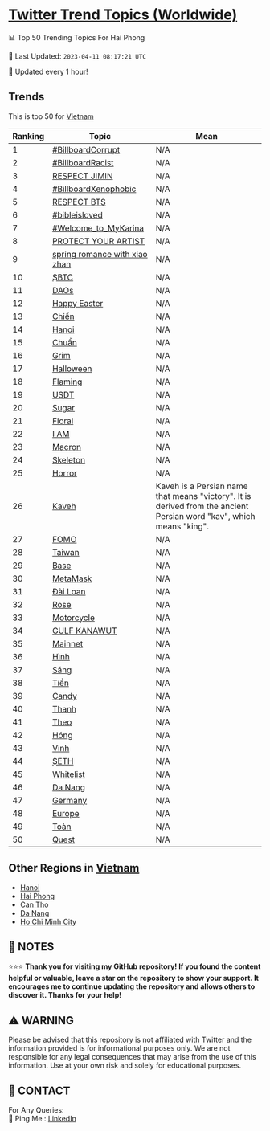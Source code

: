 [Twitter Trend Topics (Worldwide)](https://github.com/ErcinDedeoglu/Twitter-Trend-Topics)
==========


📊 Top 50 Trending Topics For Hai Phong

📆 Last Updated: `2023-04-11 08:17:21 UTC`

🔧 Updated every 1 hour!


## Trends

This is top 50 for [Vietnam](</Vietnam>)

| Ranking | Topic | Mean |
| ------- | ------------ | ------------ |
| 1 | [#BillboardCorrupt](http://twitter.com/search?q=%23BillboardCorrupt) | N/A |
| 2 | [#BillboardRacist](http://twitter.com/search?q=%23BillboardRacist) | N/A |
| 3 | [RESPECT JIMIN](http://twitter.com/search?q=RESPECT+JIMIN) | N/A |
| 4 | [#BillboardXenophobic](http://twitter.com/search?q=%23BillboardXenophobic) | N/A |
| 5 | [RESPECT BTS](http://twitter.com/search?q=RESPECT+BTS) | N/A |
| 6 | [#bibleisloved](http://twitter.com/search?q=%23bibleisloved) | N/A |
| 7 | [#Welcome_to_MyKarina](http://twitter.com/search?q=%23Welcome_to_MyKarina) | N/A |
| 8 | [PROTECT YOUR ARTIST](http://twitter.com/search?q=PROTECT+YOUR+ARTIST) | N/A |
| 9 | [spring romance with xiao zhan](http://twitter.com/search?q=spring+romance+with+xiao+zhan) | N/A |
| 10 | [$BTC](http://twitter.com/search?q=%24BTC) | N/A |
| 11 | [DAOs](http://twitter.com/search?q=DAOs) | N/A |
| 12 | [Happy Easter](http://twitter.com/search?q=Happy+Easter) | N/A |
| 13 | [Chiến](http://twitter.com/search?q=Chi%e1%ba%bfn) | N/A |
| 14 | [Hanoi](http://twitter.com/search?q=Hanoi) | N/A |
| 15 | [Chuẩn](http://twitter.com/search?q=Chu%e1%ba%a9n) | N/A |
| 16 | [Grim](http://twitter.com/search?q=Grim) | N/A |
| 17 | [Halloween](http://twitter.com/search?q=Halloween) | N/A |
| 18 | [Flaming](http://twitter.com/search?q=Flaming) | N/A |
| 19 | [USDT](http://twitter.com/search?q=USDT) | N/A |
| 20 | [Sugar](http://twitter.com/search?q=Sugar) | N/A |
| 21 | [Floral](http://twitter.com/search?q=Floral) | N/A |
| 22 | [I AM](http://twitter.com/search?q=I+AM) | N/A |
| 23 | [Macron](http://twitter.com/search?q=Macron) | N/A |
| 24 | [Skeleton](http://twitter.com/search?q=Skeleton) | N/A |
| 25 | [Horror](http://twitter.com/search?q=Horror) | N/A |
| 26 | [Kaveh](http://twitter.com/search?q=Kaveh) | Kaveh is a Persian name that means "victory". It is derived from the ancient Persian word "kav", which means "king". |
| 27 | [FOMO](http://twitter.com/search?q=FOMO) | N/A |
| 28 | [Taiwan](http://twitter.com/search?q=Taiwan) | N/A |
| 29 | [Base](http://twitter.com/search?q=Base) | N/A |
| 30 | [MetaMask](http://twitter.com/search?q=MetaMask) | N/A |
| 31 | [Đài Loan](http://twitter.com/search?q=%c4%90%c3%a0i+Loan) | N/A |
| 32 | [Rose](http://twitter.com/search?q=Rose) | N/A |
| 33 | [Motorcycle](http://twitter.com/search?q=Motorcycle) | N/A |
| 34 | [GULF KANAWUT](http://twitter.com/search?q=GULF+KANAWUT) | N/A |
| 35 | [Mainnet](http://twitter.com/search?q=Mainnet) | N/A |
| 36 | [Hình](http://twitter.com/search?q=H%c3%acnh) | N/A |
| 37 | [Sáng](http://twitter.com/search?q=S%c3%a1ng) | N/A |
| 38 | [Tiền](http://twitter.com/search?q=Ti%e1%bb%81n) | N/A |
| 39 | [Candy](http://twitter.com/search?q=Candy) | N/A |
| 40 | [Thanh](http://twitter.com/search?q=Thanh) | N/A |
| 41 | [Theo](http://twitter.com/search?q=Theo) | N/A |
| 42 | [Hóng](http://twitter.com/search?q=H%c3%b3ng) | N/A |
| 43 | [Vinh](http://twitter.com/search?q=Vinh) | N/A |
| 44 | [$ETH](http://twitter.com/search?q=%24ETH) | N/A |
| 45 | [Whitelist](http://twitter.com/search?q=Whitelist) | N/A |
| 46 | [Da Nang](http://twitter.com/search?q=Da+Nang) | N/A |
| 47 | [Germany](http://twitter.com/search?q=Germany) | N/A |
| 48 | [Europe](http://twitter.com/search?q=Europe) | N/A |
| 49 | [Toàn](http://twitter.com/search?q=To%c3%a0n) | N/A |
| 50 | [Quest](http://twitter.com/search?q=Quest) | N/A |



## Other Regions in [Vietnam](</Vietnam>)

* [Hanoi](</Vietnam/Hanoi.md>)
* [Hai Phong](</Vietnam/Hai Phong.md>)
* [Can Tho](</Vietnam/Can Tho.md>)
* [Da Nang](</Vietnam/Da Nang.md>)
* [Ho Chi Minh City](</Vietnam/Ho Chi Minh City.md>)



## 📝 NOTES

⭐⭐⭐ **Thank you for visiting my GitHub repository! If you found the content helpful or valuable, leave a star on the repository to show your support. It encourages me to continue updating the repository and allows others to discover it. Thanks for your help!**


## ⚠️ WARNING

Please be advised that this repository is not affiliated with Twitter and the information provided is for informational purposes only. We are not responsible for any legal consequences that may arise from the use of this information. Use at your own risk and solely for educational purposes.


## 📨 CONTACT

 For Any Queries:  
            🏓 Ping Me : [LinkedIn](https://www.linkedin.com/in/ercindedeoglu/)
